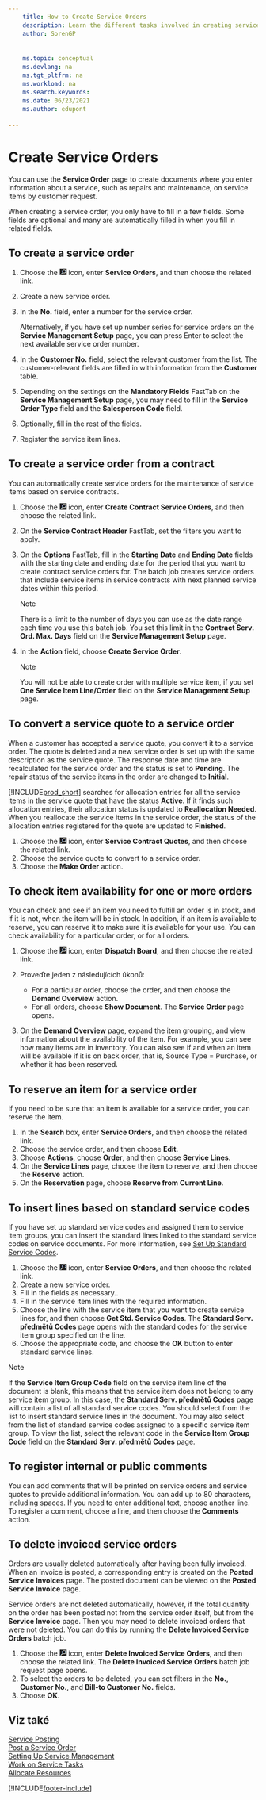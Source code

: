 ```yaml
---
    title: How to Create Service Orders
    description: Learn the different tasks involved in creating service orders in Business Central such as creating a new service order or orders based on a service contract.
    author: SorenGP

    
    ms.topic: conceptual
    ms.devlang: na
    ms.tgt_pltfrm: na
    ms.workload: na
    ms.search.keywords:
    ms.date: 06/23/2021
    ms.author: edupont

---
```

# Create Service Orders
You can use the **Service Order** page to create documents where you enter information about a service, such as repairs and maintenance, on service items by customer request.

When creating a service order, you only have to fill in a few fields. Some fields are optional and many are automatically filled in when you fill in related fields.

## To create a service order
1. Choose the ![Lightbulb that opens the Tell Me feature.](media/ui-search/search_small.png "Tell me what you want to do") icon, enter **Service Orders**, and then choose the related link.
2. Create a new service order.
3. In the **No.** field, enter a number for the service order.

   Alternatively, if you have set up number series for service orders on the **Service Management Setup** page, you can press Enter to select the next available service order number.

4. In the **Customer No.** field, select the relevant customer from the list. The customer-relevant fields are filled in with information from the **Customer** table.

5. Depending on the settings on the **Mandatory Fields** FastTab on the **Service Management Setup** page, you may need to fill in the **Service Order Type** field and the **Salesperson Code** field.
6. Optionally, fill in the rest of the fields.
7. Register the service item lines.

## To create a service order from a contract
You can automatically create service orders for the maintenance of service items based on service contracts.

1. Choose the ![Lightbulb that opens the Tell Me feature.](media/ui-search/search_small.png "Tell me what you want to do") icon, enter **Create Contract Service Orders**, and then choose the related link.
2. On the **Service Contract Header** FastTab, set the filters you want to apply.
3. On the **Options** FastTab, fill in the **Starting Date** and **Ending Date** fields with the starting date and ending date for the period that you want to create contract service orders for. The batch job creates service orders that include service items in service contracts with next planned service dates within this period.

   > [!NOTE]  
   > There is a limit to the number of days you can use as the date range each time you use this batch job. You set this limit in the **Contract Serv. Ord. Max. Days** field on the **Service Management Setup** page.

4. In the **Action** field, choose **Create Service Order**.
   > [!NOTE]  
   > You will not be able to create order with multiple service item, if you set **One Service Item Line/Order** field on the **Service Management Setup** page.

## To convert a service quote to a service order
When a customer has accepted a service quote, you convert it to a service order. The quote is deleted and a new service order is set up with the same description as the service quote. The response date and time are recalculated for the service order and the status is set to **Pending**. The repair status of the service items in the order are changed to **Initial**.

[!INCLUDE[prod_short](includes/prod_short.md)] searches for allocation entries for all the service items in the service quote that have the status **Active**. If it finds such allocation entries, their allocation status is updated to **Reallocation Needed**. When you reallocate the service items in the service order, the status of the allocation entries registered for the quote are updated to **Finished**.

1. Choose the ![Lightbulb that opens the Tell Me feature.](media/ui-search/search_small.png "Tell me what you want to do") icon, enter **Service Contract Quotes**, and then choose the related link.
2. Choose the service quote to convert to a service order.
3. Choose the **Make Order** action.

## To check item availability for one or more orders
You can check and see if an item you need to fulfill an order is in stock, and if it is not, when the item will be in stock. In addition, if an item is available to reserve, you can reserve it to make sure it is available for your use. You can check availability for a particular order, or for all orders.

1. Choose the ![Lightbulb that opens the Tell Me feature.](media/ui-search/search_small.png "Tell me what you want to do") icon, enter **Dispatch Board**, and then choose the related link.
2. Proveďte jeden z následujících úkonů:

   * For a particular order, choose the order, and then choose the **Demand Overview** action.
   * For all orders, choose **Show Document**. The **Service Order** page opens.

3. On the **Demand Overview** page, expand the item grouping, and view information about the availability of the item. For example, you can see how many items are in inventory. You can also see if and when an item will be available if it is on back order, that is, Source Type = Purchase, or whether it has been reserved.

## To reserve an item for a service order
If you need to be sure that an item is available for a service order, you can reserve the item.

1. In the **Search** box, enter **Service Orders**, and then choose the related link.
2. Choose the service order, and then choose **Edit**.
3. Choose **Actions**, choose **Order**, and then choose **Service Lines**.
4. On the **Service Lines** page, choose the item to reserve, and then choose the **Reserve** action.
5. On the **Reservation** page, choose **Reserve from Current Line**.

## To insert lines based on standard service codes
If you have set up standard service codes and assigned them to service item groups, you can insert the standard lines linked to the standard service codes on service documents. For more information, see [Set Up Standard Service Codes](service-how-setup-service-coding.md).

1. Choose the ![Lightbulb that opens the Tell Me feature.](media/ui-search/search_small.png "Tell me what you want to do") icon, enter **Service Orders**, and then choose the related link.
2. Create a new service order.
3. Fill in the fields as necessary..
4. Fill in the service item lines with the required information.
5. Choose the line with the service item that you want to create service lines for, and then choose **Get Std. Service Codes**. The **Standard Serv. předmětů Codes** page opens with the standard codes for the service item group specified on the line.
6. Choose the appropriate code, and choose the **OK** button to enter standard service lines.

> [!NOTE]  
> If the **Service Item Group Code** field on the service item line of the document is blank, this means that the service item does not belong to any service item group. In this case, the **Standard Serv. předmětů Codes** page will contain a list of all standard service codes. You should select from the list to insert standard service lines in the document. You may also select from the list of standard service codes assigned to a specific service item group. To view the list, select the relevant code in the **Service Item Group Code** field on the **Standard Serv. předmětů Codes** page.

## To register internal or public comments
You can add comments that will be printed on service orders and service quotes to provide additional information. You can add up to 80 characters, including spaces. If you need to enter additional text, choose another line. To register a comment, choose a line, and then choose the **Comments** action.

## To delete invoiced service orders
Orders are usually deleted automatically after having been fully invoiced. When an invoice is posted, a corresponding entry is created on the **Posted Service Invoices** page. The posted document can be viewed on the **Posted Service Invoice** page.

Service orders are not deleted automatically, however, if the total quantity on the order has been posted not from the service order itself, but from the **Service Invoice** page. Then you may need to delete invoiced orders that were not deleted. You can do this by running the **Delete Invoiced Service Orders** batch job.

1. Choose the ![Lightbulb that opens the Tell Me feature.](media/ui-search/search_small.png "Tell me what you want to do") icon, enter **Delete Invoiced Service Orders**, and then choose the related link. The **Delete Invoiced Service Orders** batch job request page opens.
2. To select the orders to be deleted, you can set filters in the **No.**, **Customer No.**, and **Bill-to Customer No.** fields.
3. Choose **OK**.


## Viz také
[Service Posting](service-service-posting.md)  
[Post a Service Order](service-how-to-post-service-orders.md)  
[Setting Up Service Management](service-setup-service.md)  
[Work on Service Tasks](service-how-to-work-on-service-tasks.md)  
[Allocate Resources](service-how-to-allocate-resources.md)


[!INCLUDE[footer-include](includes/footer-banner.md)]